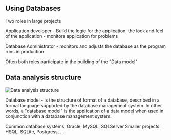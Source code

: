 ## Using Databases

Two roles in large projects

Application developer - Build the logic for the application, the look and feel of the application - monitors application for problems

Database Administrator - monitors and adjusts the database as the program runs in production

Often both roles participate in the building of the "Data model"

## Data analysis structure

![Data analysis structure](https://pp.userapi.com/c854020/v854020880/5f2c0/ech0tVlq_4E.jpg)

Database model - is the structure of format of a database, described in a formal language supported by the database management system. In other words, a "database model" is the application of a data model when used in conjunction with a database management system.

Common database systems:
Oracle, MySQL, SQLServer
Smaller projects: HSQL, SQLite, Postgress, ...
